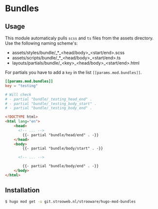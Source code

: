 # Bundles

## Usage

This module automaticaly pulls `scss` and `ts` files from the assets directory.
Use the following naming scheme's:
- assets/styles/bundle/\_*\_<head/body>_<start/end>.scss
- assets/scripts/bundle/\_*\_<head/body>_<start/end>.ts
- layouts/partials/bundle/\_\<key\>\_<head/body>_<start/end>.html

For partials you have to add a `key` in the list `[[params.mod.bundles]]`.
```toml
[[params.mod.bundles]]
key = "testing"

# Will check
# - partial "bundle/_testing_head_end" .
# - partial "bundle/_testing_body_start" .
# - partial "bundle/_testing_body_end" .
```

```html
<!DOCTYPE html>
<html lang="en">
	<head>
      <!-- ... -->
		{{- partial "bundle/head/end" . -}}
	</head>
	<body>
		{{- partial "bundle/body/start" . -}}

      <!-- ... -->

		{{- partial "bundle/body/end" . -}}
	</body>
</html>
```

## Installation
```bash
$ hugo mod get -u git.strooweb.nl/strooware/hugo-mod-bundles
```
